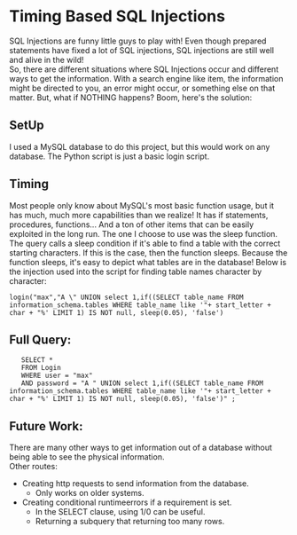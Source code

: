 # Timing Based SQL Injections
SQL Injections are funny little guys to play with! Even though prepared statements have fixed a lot of SQL injections, SQL injections are still well and alive in the wild!  
So, there are different situations where SQL Injections occur and different ways to get the information. With a search engine like item, the information might be directed to you, an error might occur, or something else on that matter. But, what if NOTHING happens? Boom, here's the solution: 

## SetUp
I used a MySQL database to do this project, but this would work on any database. The Python script is just a basic login script.
## Timing 
 Most people only know about MySQL's most basic function usage, but it has much, much more capabilities than we realize! It has if statements, procedures, functions... And a ton of other items that can be easily exploited in the long run. The one I choose to use was the sleep function. The query calls a sleep condition if it's able to find a table with the correct starting characters. If this is the case, then the function sleeps. Because the function sleeps, it's easy to depict what tables are in the database! Below is the injection used into the script for finding table names character by character: 
 
 ```  
 login("max","A \" UNION select 1,if((SELECT table_name FROM information_schema.tables WHERE table_name like '"+ start_letter + char + "%' LIMIT 1) IS NOT null, sleep(0.05), 'false')
 ```
  ## Full Query:
 ``` 
    SELECT *
    FROM Login
    WHERE user = "max"
    AND password = "A " UNION select 1,if((SELECT table_name FROM information_schema.tables WHERE table_name like '"+ start_letter + char + "%' LIMIT 1) IS NOT null, sleep(0.05), 'false')" ;
 ```

## Future Work:
There are many other ways to get information out of a database without being able to see the physical information.  
Other routes: 
- Creating http requests to send information from the database.  
  - Only works on older systems. 
- Creating conditional runtimeerrors if a requirement is set.  
  - In the SELECT clause, using 1/0 can be useful. 
  - Returning a subquery that returning too many rows.
